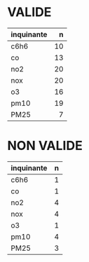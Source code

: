 
# VALIDE

|inquinante |  n|
|:----------|--:|
|c6h6       | 10|
|co         | 13|
|no2        | 20|
|nox        | 20|
|o3         | 16|
|pm10       | 19|
|PM25       |  7|

# NON VALIDE

|inquinante |  n|
|:----------|--:|
|c6h6       |  1|
|co         |  1|
|no2        |  4|
|nox        |  4|
|o3         |  1|
|pm10       |  4|
|PM25       |  3|

